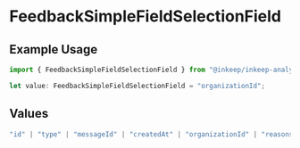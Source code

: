 # FeedbackSimpleFieldSelectionField

## Example Usage

```typescript
import { FeedbackSimpleFieldSelectionField } from "@inkeep/inkeep-analytics/models/components";

let value: FeedbackSimpleFieldSelectionField = "organizationId";
```

## Values

```typescript
"id" | "type" | "messageId" | "createdAt" | "organizationId" | "reasons" | "properties" | "userProperties" | "conversationId" | "projectId" | "integrationId"
```